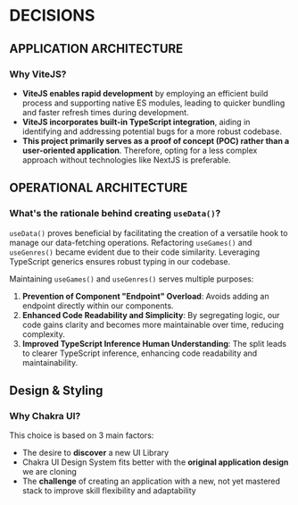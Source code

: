 # DECISIONS

## APPLICATION ARCHITECTURE

### Why ViteJS?

- **ViteJS enables rapid development** by employing an efficient build process and supporting native ES modules, leading to quicker bundling and faster refresh times during development.
- **ViteJS incorporates built-in TypeScript integration**, aiding in identifying and addressing potential bugs for a more robust codebase.
- **This project primarily serves as a proof of concept (POC) rather than a user-oriented application**. Therefore, opting for a less complex approach without technologies like NextJS is preferable.

## OPERATIONAL ARCHITECTURE

### What's the rationale behind creating `useData()`?

`useData()` proves beneficial by facilitating the creation of a versatile hook to manage our data-fetching operations. Refactoring `useGames()` and `useGenres()` became evident due to their code similarity. Leveraging TypeScript generics ensures robust typing in our codebase.

Maintaining `useGames()` and `useGenres()` serves multiple purposes:

1. **Prevention of Component "Endpoint" Overload**: Avoids adding an endpoint directly within our components.
2. **Enhanced Code Readability and Simplicity**: By segregating logic, our code gains clarity and becomes more maintainable over time, reducing complexity.
3. **Improved TypeScript Inference Human Understanding**: The split leads to clearer TypeScript inference, enhancing code readability and maintainability.

## Design & Styling

### Why Chakra UI?

This choice is based on 3 main factors:

- The desire to **discover** a new UI Library
- Chakra UI Design System fits better with the **original application design** we are cloning
- The **challenge** of creating an application with a new, not yet mastered stack to improve skill flexibility and adaptability

